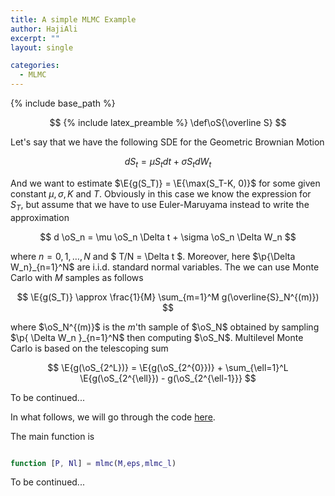 ```yaml
---
title: A simple MLMC Example
author: HajiAli
excerpt: ""
layout: single

categories:
  - MLMC
---
```



{% include base_path %}

$$
{% include latex_preamble %}
\def\oS{\overline S}
$$

Let's say that we have the following SDE for the Geometric Brownian Motion

$$
d S_t = \mu S_t d t + \sigma S_t d W_t
$$

And we want to estimate $\E{g(S_T)} = \E{\max(S_T-K, 0)}$ for some given
constant $\mu, \sigma, K$ and $T$. Obviously in this case we know the
expression for $S_T$, but assume that we have to use Euler-Maruyama
instead to write the approximation

$$
d \oS_n = \mu \oS_n \Delta t + \sigma \oS_n \Delta W_n
$$

where $n = 0, 1, \ldots, N$ and $ T/N = \Delta t $. Moreover, here
$\p{\Delta W_n}_{n=1}^N$ are i.i.d. standard normal
variables. The we can use Monte Carlo with $M$ samples as follows

$$
\E{g(S_T)} \approx \frac{1}{M} \sum_{m=1}^M g(\overline{S}_N^{(m)})
$$

where $\oS_N^{(m)}$ is the $m$'th sample of $\oS_N$
obtained by sampling $\p{ \Delta W_n }_{n=1}^N$ then
computing $\oS_N$. Multilevel Monte Carlo is based on the
telescoping sum

$$
\E{g(\oS_{2^L})} =
\E{g(\oS_{2^{0}})} + \sum_{\ell=1}^L
\E{g(\oS_{2^{\ell}}) - g(\oS_{2^{\ell-1}}}
$$

To be continued...

In what follows, we will go through the code
[here](https://people.maths.ox.ac.uk/gilesm/files/opre_code.zip).

The main function is

```m

function [P, Nl] = mlmc(M,eps,mlmc_l)

```

To be continued...
